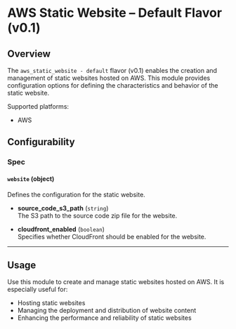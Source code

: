 # AWS Static Website – Default Flavor (v0.1)

## Overview

The `aws_static_website - default` flavor (v0.1) enables the creation and management of static websites hosted on AWS. This module provides configuration options for defining the characteristics and behavior of the static website.

Supported platforms:
- AWS

## Configurability

### Spec

#### `website` (object)

Defines the configuration for the static website.

- **source_code_s3_path** (`string`)  
  The S3 path to the source code zip file for the website.
  
- **cloudfront_enabled** (`boolean`)  
  Specifies whether CloudFront should be enabled for the website.

---

## Usage

Use this module to create and manage static websites hosted on AWS. It is especially useful for:

- Hosting static websites
- Managing the deployment and distribution of website content
- Enhancing the performance and reliability of static websites
